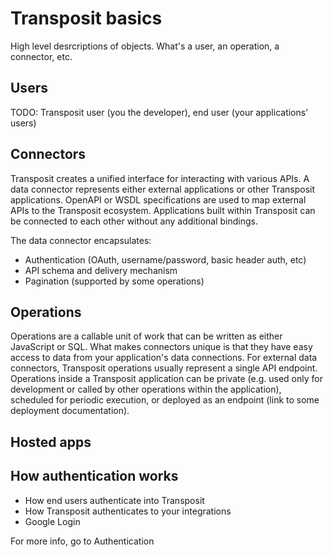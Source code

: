 # Transposit basics

High level desrcriptions of objects. What's a user, an operation, a connector, etc.

## Users

TODO: Transposit user \(you the developer\), end user \(your applications’ users\)

## Connectors

Transposit creates a unified interface for interacting with various APIs. A data connector represents either external applications or other Transposit applications. OpenAPI or WSDL specifications are used to map external APIs to the Transposit ecosystem. Applications built within Transposit can be connected to each other without any additional bindings.

The data connector encapsulates:

* Authentication \(OAuth, username/password, basic header auth, etc\)
* API schema and delivery mechanism
* Pagination \(supported by some operations\)

## Operations

Operations are a callable unit of work that can be written as either JavaScript or SQL. What makes connectors unique is that they have easy access to data from your application's data connections. For external data connectors, Transposit operations usually represent a single API endpoint. Operations inside a Transposit application can be private \(e.g. used only for development or called by other operations within the application\), scheduled for periodic execution, or deployed as an endpoint \(link to some deployment documentation\).

## Hosted apps

## How authentication works

* How end users authenticate into Transposit
* How Transposit authenticates to your integrations  
* Google Login

For more info, go to Authentication

